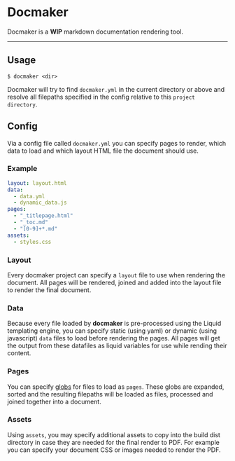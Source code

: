 # Docmaker

Docmaker is a **WIP** markdown documentation rendering tool.

---

## Usage

`$ docmaker <dir>`

Docmaker will try to find `docmaker.yml` in the current directory or above and resolve all filepaths specified in the config relative to this `project directory`.

## Config

Via a config file called `docmaker.yml` you can specify pages to render, which data to load and which layout HTML file the document should use.

### Example

```yaml
layout: layout.html
data:
  - data.yml
  - dynamic_data.js
pages:
  - "_titlepage.html"
  - "_toc.md"
  - "[0-9]+*.md"
assets:
  - styles.css
```

### Layout

Every docmaker project can specify a `layout` file to use when rendering the document. All pages will be rendered, joined and added into the layout file to render the final document.

### Data

Because every file loaded by **docmaker** is pre-processed using the Liquid templating engine, you can specify static (using yaml) or dynamic (using javascript) `data` files to load before rendering the pages. All pages will get the output from these datafiles as liquid variables for use while rending their content.

### Pages

You can specify [globs](<https://en.wikipedia.org/wiki/Glob_(programming)>) for files to load as `pages`. These globs are expanded, sorted and the resulting filepaths will be loaded as files, processed and joined together into a document.

### Assets

Using `assets`, you may specify additional assets to copy into the build dist directory in case they are needed for the final render to PDF. For example you can specify your document CSS or images needed to render the PDF.
